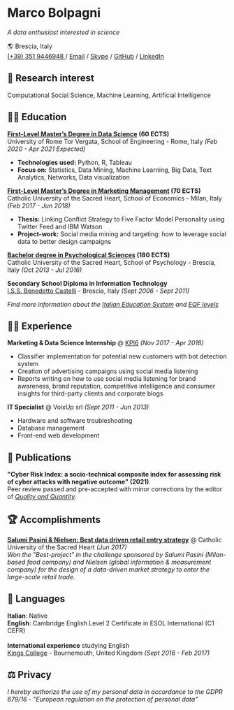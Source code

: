 # Marco Bolpagni

*A data enthusiast interested in science*

🌎 Brescia, Italy <br>
[(+39) 351 9446948 ]() / [Email](mailto:marco.bolpagni@gmail.com) / [Skype](https://join.skype.com/invite/a5mZ2qgmDPeU) / [GitHub](https://github.com/bolps/) / [LinkedIn](https://www.linkedin.com/in/marcobolpagni/)

## 🔎 Research interest

Computational Social Science, Machine Learning, Artificial Intelligence

## 👨‍🎓 Education

**[First-Level Master’s Degree in Data Science](http://datascience.uniroma2.it/insegnamenti/) (60 ECTS)**<br>
University of Rome Tor Vergata, School of Engineering - Rome, Italy _(Feb 2020 - Apr 2021 Expected)_ <br>
* **Technologies used:** Python, R, Tableau
* **Focus on:** Statistics, Data Mining, Machine Learning, Big Data, Text Analytics, Networks, Data visualization

**[First-Level Master’s Degree in Marketing Management](https://offertaformativa.unicatt.it/master-marketing-management) (70 ECTS)**<br>
Catholic University of the Sacred Heart, School of Economics - Milan, Italy _(Feb 2017 - Jun 2018)_
* **Thesis:** Linking Conflict Strategy to Five Factor Model Personality using Twitter Feed and IBM Watson
* **Project-work:** Social media mining and targeting: how to leverage social data to better design campaigns

**[Bachelor degree in Psychological Sciences](https://offertaformativa.unicatt.it/cdl-dettagli-del-corso-curriculum-3A3B-2020#structure) (180 ECTS)**<br>
Catholic University of the Sacred Heart, School of Psychology - Brescia, Italy _(Oct 2013 - Jul 2016)_


**Secondary School Diploma in Information Technology**<br>
[I.S.S. Benedetto Castelli](https://www.iiscastelli.edu.it/) - Brescia, Italy _(Sept 2006 - Sept 2011)_
<br>

*Find more information about the [Italian Education System](https://web.uniroma2.it/module/name/Content/newlang/english/navpath/COU/section_parent/5614) and [EQF levels](https://europa.eu/europass/en/compare-qualifications?field_location_selection_target_id%5B6055%5D=6055&field_location_selection_target_id%5B6073%5D=6073)*

## 👨‍💻 Experience

**Marketing & Data Science Internship** @ [KPI6](https://kpi6.com/) _(Nov 2017 - Apr 2018)_ <br>
* Classifier implementation for potential new customers with bot detection system
* Creation of advertising campaigns using social media listening
* Reports writing on how to use social media listening for brand awareness, brand reputation, competitive intelligence and consumer insights for third-party clients and corporate blogs

**IT Specialist** @ VoixUp srl _(Sept 2011 - Jun 2013)_ <br>
* Hardware and software troubleshooting
* Database management
* Front-end web development

## 📰 Publications

**"Cyber Risk Index: a socio-technical composite index for assessing risk of cyber attacks with negative outcome" (2021)**. <br>Peer review passed and pre-accepted with minor corrections by the editor of *[Quality and Quantity](https://www.springer.com/journal/11135).*

## 🏆 Accomplishments

**[Salumi Pasini & Nielsen: Best data driven retail entry strategy](https://bit.ly/3aXUqKv)** @ Catholic University of the Sacred Heart _(Jun 2017)_ <br>
*Won the "Best-project" in the challenge sponsored by Salumi Pasini (Milan-based food company) and Nielsen (global information & measurement company) for the design of a data-driven market strategy to enter the large-scale retail trade.*

## 💬 Languages

**Italian**: Native <br>
**English**: Cambridge English Level 2 Certificate in ESOL International (C1 CEFR) <br>
<br>
**International experience** studying English<br>
[Kings College](https://www.kingseducation.com/uk-uni/kings-bournemouth) - Bournemouth, United Kingdom _(Sept 2016 - Feb 2017)_

## ⚖️ Privacy

*I hereby authorize the use of my personal data in accordance to the GDPR 679/16 - "European regulation on the protection of personal data"*
